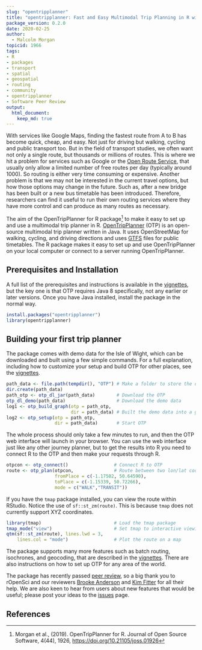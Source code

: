 ```yaml
---
slug: "opentripplanner"
title: "opentripplanner: Fast and Easy Multimodal Trip Planning in R with OpenTripPlanner"
package_version: 0.2.0
date: 2020-02-25
author:
  - Malcolm Morgan
topicid: 1966
tags:
- R
- packages
- transport
- spatial
- geospatial
- routing
- community
- opentripplanner
- Software Peer Review
output: 
  html_document:
    keep_md: true
---
```





With services like Google Maps, finding the fastest route from A to B has become quick, cheap, and easy. Not just for driving but walking, cycling and public transport too. But in the field of transport studies, we often want not only a single route, but thousands or millions of routes. This is where we hit a problem for services such as Google or the [Open Route Service](https://openrouteservice.org/), that usually only allow a limited number of free routes per day (typically around 1000). So routing is either very time consuming or expensive. Another problem is that we may not be interested in the current travel options, but how those options may change in the future. Such as, after a new bridge has been built or a new bus timetable has been introduced. Therefore, researchers can find it useful to run their own routing services where they have more control and can produce as many routes as necessary. 

The aim of the OpenTripPlanner for R package[^1] to make it easy to set up and use a multimodal trip planner in R. [OpenTripPlanner](https://www.opentripplanner.org/) (OTP) is an open-source multimodal trip planner written in Java. It uses OpenStreetMap for walking, cycling, and driving directions and uses [GTFS](https://developers.google.com/transit/gtfs) files for public timetables. The R package makes it easy to set up and use OpenTripPlanner on your local computer or connect to a server running OpenTripPlanner.

## Prerequisites and Installation 

A full list of the prerequisites and instructions is available in the  [vignettes](https://docs.ropensci.org/opentripplanner/articles/opentripplanner.html), but the key one is that OTP requires Java 8 specifically, not any earlier or later versions. Once you have Java installed,  install the package in the normal way.


```r
install.packages("opentripplanner") 
library(opentripplanner) 
```

## Building your first trip planner

The package comes with demo data for the Isle of Wight, which can be downloaded and built using a few simple commands. For a full explanation, including how to customize your setup and build OTP for other places, see the [vignettes](https://docs.ropensci.org/opentripplanner/articles/opentripplanner.html). 


```r
path_data <- file.path(tempdir(), "OTP") # Make a folder to store the data 
dir.create(path_data)  
path_otp <- otp_dl_jar(path_data)        # Download the OTP 
otp_dl_demo(path_data)                   # Download the demo data 
log1 <- otp_build_graph(otp = path_otp, 
                        dir = path_data) # Built the demo data into a graph 
log2 <- otp_setup(otp = path_otp, 
                  dir = path_data)       # Start OTP 
```

The whole process should only take a few minutes to run, and then the OTP web interface will launch in your browser. You can use the web interface just like any other journey planner, but to get the results into R you need to connect R to the OTP and then make your requests through R.


```r
otpcon <- otp_connect()                 # Connect R to OTP 
route <- otp_plan(otpcon,               # Route between two lon/lat coordinates 
                  fromPlace = c(-1.17502, 50.64590),  
                  toPlace = c(-1.15339, 50.72266),
                  mode = c("WALK","TRANSIT")) 
```

If you have the `tmap` package installed, you can view the route within RStudio. Notice the use of `sf::st_zm(route)`. This is because `tmap` does not currently support XYZ coordinates. 


```r
library(tmap)                           # Load the tmap package 
tmap_mode("view")                       # Set tmap to interactive viewing 
qtm(sf::st_zm(route), lines.lwd = 3, 
    lines.col = "mode")                 # Plot the route on a map 
```


The package supports many more features such as batch routing, isochrones, and geocoding, that are described in the [vignettes](https://docs.ropensci.org/opentripplanner/). There are also instructions on how to set up OTP for any area of the world.

The package has recently passed [peer review](https://github.com/ropensci/software-review/issues/295), so a big thank you to rOpenSci and our reviewers [Brooke Anderson](/authors/brooke-anderson/) and [Kim Fitter](https://github.com/kimnewzealand) for all their help. We are also keen to hear from users about new features that would be useful; please post your ideas to the [issues](https://github.com/ropensci/opentripplanner/issues) page. 

## References

[^1]: Morgan et al., (2019). OpenTripPlanner for R. Journal of Open Source Software, 4(44), 1926, https://doi.org/10.21105/joss.01926
